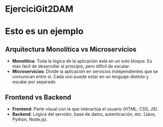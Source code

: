 # EjerciciGit2DAM

# Esto es un ejemplo

## Arquitectura Monolítica vs Microservicios

- **Monolítica**: Toda la lógica de la aplicación está en un solo bloque. Es más fácil de desarrollar al principio, pero difícil de escalar.
- **Microservicios**: Divide la aplicación en servicios independientes que se comunican entre sí. Cada uno puede estar en un lenguaje distinto y escalar por separado.

## Frontend vs Backend

- **Frontend**: Parte visual con la que interactúa el usuario (HTML, CSS, JS).
- **Backend**: Lógica del servidor, base de datos, autenticación, etc. (Java, Python, Node.js).